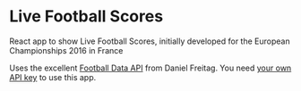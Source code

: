 # Live Football Scores
React app to show Live Football Scores, initially developed for the European Championships 2016 in France

Uses the excellent [Football Data API][1] from Daniel Freitag. You need [your own API key][2] to use this app.


[1]: http://football-data.org
[2]: http://football-data.org/client/register
